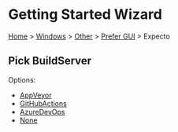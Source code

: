 <!--
GENERATED FILE - DO NOT EDIT
This file was generated by [MarkdownSnippets](https://github.com/SimonCropp/MarkdownSnippets).
Source File: /docs/mdsource/wiz/Windows_Other_Gui_Expecto.source.md
To change this file edit the source file and then run MarkdownSnippets.
-->

# Getting Started Wizard

[Home](/docs/wiz/readme.md) > [Windows](Windows.md) > [Other](Windows_Other.md) > [Prefer GUI](Windows_Other_Gui.md) > Expecto

## Pick BuildServer

Options:
 * [AppVeyor](Windows_Other_Gui_Expecto_AppVeyor.md)
 * [GitHubActions](Windows_Other_Gui_Expecto_GitHubActions.md)
 * [AzureDevOps](Windows_Other_Gui_Expecto_AzureDevOps.md)
 * [None](Windows_Other_Gui_Expecto_None.md)
